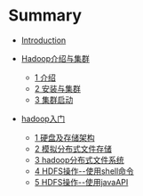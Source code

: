 # Summary

* [Introduction](README.md)

* [Hadoop介绍与集群]()
  * [1 介绍](chapter1/section1/index.md)
  * [2 安装与集群](chapter1/section2/index.md)
  * [3 集群启动](chapter1/section3/index.md)
* [hadoop入门]()
  * [1 硬盘及存储架构](chapter2/section1/index.md)
  * [2 模拟分布式文件存储](chapter2/section2/index.md)
  * [3 hadoop分布式文件系统](chapter2/section3/index.md)
  * [4 HDFS操作--使用shell命令](chapter2/section4/index.md)
  * [5 HDFS操作--使用javaAPI](chapter2/section5/index.md)
